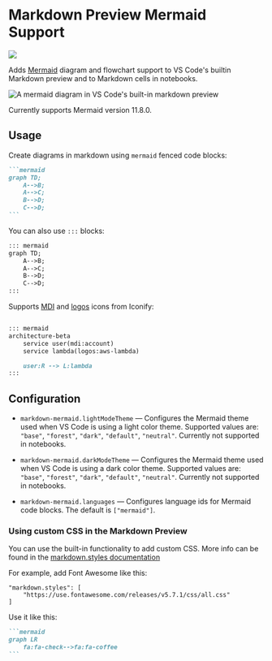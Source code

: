 # Markdown Preview Mermaid Support

[![](https://vsmarketplacebadges.dev/version/bierner.markdown-mermaid.png)](https://marketplace.visualstudio.com/items?itemName=bierner.markdown-mermaid)

Adds [Mermaid](https://mermaid-js.github.io/mermaid/#/) diagram and flowchart support to VS Code's builtin Markdown preview and to Markdown cells in notebooks.

![A mermaid diagram in VS Code's built-in markdown preview](https://github.com/mjbvz/vscode-markdown-mermaid/raw/master/docs/example.png)

Currently supports Mermaid version 11.8.0.

## Usage

Create diagrams in markdown using `mermaid` fenced code blocks:

~~~markdown
```mermaid
graph TD;
    A-->B;
    A-->C;
    B-->D;
    C-->D;
```
~~~

You can also use `:::` blocks:

```markdown
::: mermaid
graph TD;
    A-->B;
    A-->C;
    B-->D;
    C-->D;
:::
```

Supports [MDI](https://icon-sets.iconify.design/mdi/) and [logos](https://icon-sets.iconify.design/logos/) icons from Iconify:

```markdown

::: mermaid
architecture-beta
    service user(mdi:account)
    service lambda(logos:aws-lambda)

    user:R --> L:lambda
:::
```


## Configuration

- `markdown-mermaid.lightModeTheme` — Configures the Mermaid theme used when VS Code is using a light color theme. Supported values are: `"base"`, `"forest"`, `"dark"`, `"default"`, `"neutral"`. Currently not supported in notebooks.

- `markdown-mermaid.darkModeTheme` — Configures the Mermaid theme used when VS Code is using a dark color theme. Supported values are: `"base"`, `"forest"`, `"dark"`, `"default"`, `"neutral"`. Currently not supported in notebooks.

- `markdown-mermaid.languages` — Configures language ids for Mermaid code blocks. The default is `["mermaid"]`.

### Using custom CSS in the Markdown Preview

You can use the built-in functionality to add custom CSS. More info can be found in the [markdown.styles documentation](https://code.visualstudio.com/Docs/languages/markdown#_using-your-own-css)

For example, add Font Awesome like this:

```
"markdown.styles": [
    "https://use.fontawesome.com/releases/v5.7.1/css/all.css"
]
```

Use it like this:

~~~markdown
```mermaid
graph LR
    fa:fa-check-->fa:fa-coffee
```
~~~
